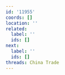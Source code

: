 ```yaml
---
id: '11955'
coords: []
location: ''
related:
  label: ''
  ids: []
next:
  label: ''
  ids: []
threads: China Trade
---
```


